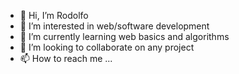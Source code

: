 - 👋 Hi, I’m Rodolfo
- 👀 I’m interested in web/software development
- 🌱 I’m currently learning web basics and algorithms
- 💞️ I’m looking to collaborate on any project
- 📫 How to reach me ...

<!---
forod/forod is a ✨ special ✨ repository because its `README.md` (this file) appears on your GitHub profile.
You can click the Preview link to take a look at your changes.
--->
